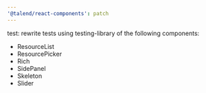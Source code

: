 ```yaml
---
'@talend/react-components': patch
---
```


test: rewrite tests using testing-library of the following components:

- ResourceList
- ResourcePicker
- Rich
- SidePanel
- Skeleton
- Slider